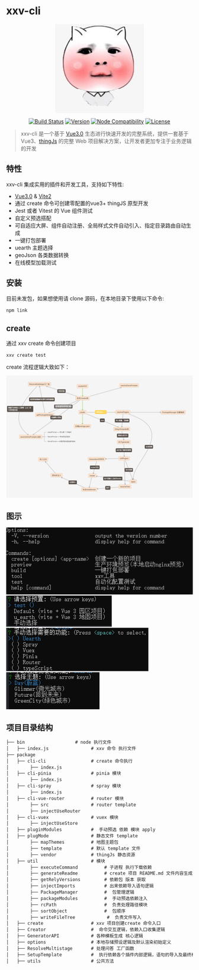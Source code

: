 # xxv-cli

<p align="center"><img align="center" style="width:240px"  src="assets/55127598.jpg"></p>
<p align="center">
  <a href="https://github.com/upmin-l/xxv-cli/actions/workflows/ci.yml"><img src="https://github.com/originjs/origin.js/actions/workflows/ci.yml/badge.svg?branch=main" alt="Build Status"></a>
  <a href="https://www.npmjs.com/package/@originjs/cli"><img src="https://badgen.net/npm/v/@originjs/cli" alt="Version"></a>
  <a href="https://nodejs.org/en/about/releases/"><img src="https://img.shields.io/node/v/vite.svg" alt="Node Compatibility"></a>
  <a href="https://www.npmjs.com/package/@originjs/cli"><img src="https://badgen.net/npm/license/origin.js" alt="License"></a>
 </p>

> xxv-cli 是一个基于 [Vue3.0](https://v3.cn.vuejs.org/) 生态进行快速开发的完整系统，提供一套基于 Vue3、[thingJs](http://www.thingjs.com/guide/) 的完整 Web 项目解决方案，让开发者更加专注于业务逻辑的开发

## 特性
xxv-cli 集成实用的插件和开发工具，支持如下特性:
- [Vue3.0](https://v3.cn.vuejs.org/) & [Vite2](https://cn.vitejs.dev/)
- 通过 create 命令可创建零配置的vue3+ thingJS 原型开发  
- Jest 或者 Vitest 的 Vue 组件测试 
- 自定义预选搭配 
- 可自适应大屏、组件自动注册、全局样式文件自动引入、指定目录路由自动生成
- 一键打包部署
- uearth 主题选择
- geoJson 各类数据转换
- 在线模型加载测试

## 安装
目前未发包，如果想使用请 clone 源码，在本地目录下使用以下命令:

```shell
npm link
```
## create
通过 xxv create <app-name> 命令创建项目
```shell
xxv create test
```
create 流程逻辑大致如下：

![img.png](assets/img_1.png)

## 图示

![img.png](assets/img.png)
![img.png](assets/img2.png)
![img.png](assets/img3.png)
![img.png](assets/img4.png)

## 项目目录结构

```markdown
├── bin                   # node 执行文件
│   ├── index.js                # xxv 命令 执行文件
├── package
│   ├── cli-cli                 # create 命令执行
│        ├── index.js           
│   ├── cli-pinia               # pinia 模块
│        ├── index.js
│   ├── cli-spray               # spray 模块
│        ├── index.js
│   ├── cli-vue-router          # router 模块
│        ├── src                # router template
│        ├── injectUseRouter
│   ├── cli-vuex                # vuex 模块
│        ├── injectUseStore
│   ├── pluginModules           #  手动预选 依赖 模块 apply
│   ├── plugMode                # 静态文件 template
│        ├── mapThemes          # 地图主题包
│        ├── template           # 默认 template 文件
│        ├── vendor             # thingJs 静态资源
│   ├── util                    # 模块
│        ├── executeCommand          # 子进程 执行下载依赖
│        ├── generateReadme          # create 项目 README.md 文件内容生成逻辑
│        ├── getRelyVersions         # 依赖包 版本 获取
│        ├── injectImports           # 出来依赖导入语句逻辑
│        ├── PackageManager          #  包管理逻辑
│        ├── packageModules          #  手动预选依赖注入
│        ├── rcPath                  #  负责处理路径模块
│        ├── sortObject              #  包顺序
│        ├── writeFileTree            #  负责文件写入
│   ├── create                  # xxv 项目创建create 命令入口
│   ├── Creator                 #  命令交互逻辑，依赖入口收集逻辑
│   ├── GeneratorAPI            # 各种模板生成 核心逻辑
│   ├── options                 # 本地存储预设逻辑及默认渲染初始定义
│   ├── ResolveMultistage       # 处理问答 工厂函数
│   ├── SetupTemplate           #  执行依赖各个插件内部逻辑，语句的导入及最终模板的生成
│   ├── utils                   # 公共方法
```

